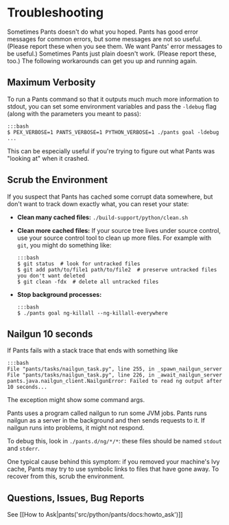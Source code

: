 Troubleshooting
===============

Sometimes Pants doesn't do what you hoped.
Pants has good error messages for common errors, but
some messages are not so useful.
(Please report these when you see them.
We want Pants' error messages to be useful.)
Sometimes Pants just plain doesn't work. (Please report these, too.) The
following workarounds can get you up and running again.

<a pantsmark="tshoot_verbosity"> </a>

Maximum Verbosity
-----------------

To run a Pants command so that it outputs much much more information to
stdout, you can set some environment variables and pass the `-ldebug`
flag (along with the parameters you meant to pass):

    :::bash
    $ PEX_VERBOSE=1 PANTS_VERBOSE=1 PYTHON_VERBOSE=1 ./pants goal -ldebug ...

This can be especially useful if you're trying to figure out what Pants
was "looking at" when it crashed.

<a pantsmark="washpants"> </a>

Scrub the Environment
---------------------

If you suspect that Pants has cached some corrupt data somewhere, but
don't want to track down exactly what, you can reset your state:

-   **Clean many cached files:** `./build-support/python/clean.sh`
-   **Clean more cached files:** If your source tree lives under source
    control, use your source control tool to clean up more files. For
    example with `git`, you might do something like:

        :::bash
        $ git status  # look for untracked files
        $ git add path/to/file1 path/to/file2  # preserve untracked files you don't want deleted
        $ git clean -fdx  # delete all untracked files

-   **Stop background processes:**

        :::bash
        $ ./pants goal ng-killall --ng-killall-everywhere

Nailgun 10 seconds
------------------

If Pants fails with a stack trace that ends with something like

    :::bash
    File "pants/tasks/nailgun_task.py", line 255, in _spawn_nailgun_server
    File "pants/tasks/nailgun_task.py", line 226, in _await_nailgun_server
    pants.java.nailgun_client.NailgunError: Failed to read ng output after 10 seconds...

The exception might show some command args.

Pants uses a program called nailgun to run some JVM jobs. Pants runs
nailgun as a server in the background and then sends requests to it. If
nailgun runs into problems, it might not respond.

To debug this, look in `./pants.d/ng/*/*`: these files should be named
`stdout` and `stderr`.

One typical cause behind this symptom: if you removed your machine's Ivy
cache, Pants may try to use symbolic links to files that have gone away.
To recover from this, <a pantsref="washpants">scrub the environment</a>.

Questions, Issues, Bug Reports
------------------------------

See [[How to Ask|pants('src/python/pants/docs:howto_ask')]]
